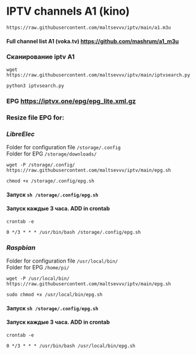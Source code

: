 # IPTV channels A1 (kino)

```
https://raw.githubusercontent.com/maltsevvv/iptv/main/a1.m3u
```

#### Full channel list A1 (voka.tv) https://github.com/mashrum/a1_m3u

### Сканирование iptv A1
```
wget https://raw.githubusercontent.com/maltsevvv/iptv/main/iptvsearch.py
```  
```
python3 iptvsearch.py
```

### EPG https://iptvx.one/epg/epg_lite.xml.gz

### Resize file EPG for:
### *LibreElec*

Folder for configuration file `/storage/.config`  
Folder for EPG `/storage/downloads/`  

```
wget -P /storage/.config/ https://raw.githubusercontent.com/maltsevvv/iptv/main/epg.sh
```

```
chmod +x /storage/.config/epg.sh
```

#### Запуск `sh /storage/.config/epg.sh`

#### Запуск каждые 3 часа. ADD in crontab  
```
crontab -e
```  
```
0 */3 * * * /usr/bin/bash /storage/.config/epg.sh
```
  
### *Raspbian*

Folder for configuration file `/usr/local/bin/`  
Folder for EPG `/home/pi/`  

```
wget -P /usr/local/bin/ https://raw.githubusercontent.com/maltsevvv/iptv/main/epg.sh
```

```
sudo chmod +x /usr/local/bin/epg.sh
```

#### Запуск `sh /storage/.config/epg.sh`

#### Запуск каждые 3 часа. ADD in crontab  
```
crontab -e
```  
```
0 */3 * * * /usr/bin/bash /usr/local/bin/epg.sh
```

